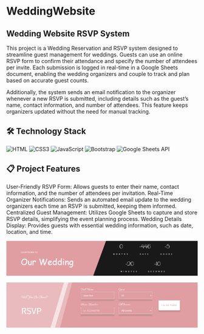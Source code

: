 # WeddingWebsite

## Wedding Website RSVP System
This project is a Wedding Reservation and RSVP system designed to streamline guest management for weddings. Guests can use an online RSVP form to confirm their attendance and specify the number of attendees per invite. Each submission is logged in real-time in a Google Sheets document, enabling the wedding organizers and couple to track and plan based on accurate guest counts.

Additionally, the system sends an email notification to the organizer whenever a new RSVP is submitted, including details such as the guest’s name, contact information, and number of attendees. This feature keeps organizers updated without the need for manual tracking.

## 🛠️ Technology Stack
![HTML](https://img.shields.io/badge/HTML5-E34F26?style=for-the-badge&logo=html5&logoColor=white)
![CSS3](https://img.shields.io/badge/CSS3-1572B6?style=for-the-badge&logo=css3&logoColor=white)
![JavaScript](https://img.shields.io/badge/JavaScript-F7DF1E?style=for-the-badge&logo=javascript&logoColor=black)
![Bootstrap](https://img.shields.io/badge/Bootstrap-563D7C?style=for-the-badge&logo=bootstrap&logoColor=white)
![Google Sheets API](https://img.shields.io/badge/Google%20Sheets%20API-34A853?style=for-the-badge&logo=googlesheets&logoColor=white)

## 📋 Project Features
User-Friendly RSVP Form: Allows guests to enter their name, contact information, and the number of attendees per invitation.
Real-Time Organizer Notifications: Sends an automated email update to the wedding organizers each time an RSVP is submitted, keeping them informed.
Centralized Guest Management: Utilizes Google Sheets to capture and store RSVP details, simplifying the event planning process.
Wedding Details Display: Provides guests with essential wedding information, such as date, location, and time.


![ScreenShot](https://github.com/GloryMabunda/WeddingWebsite/blob/master/images/Capture1.PNG?raw=true)

![ScreenShot](https://github.com/GloryMabunda/WeddingWebsite/blob/master/images/Capture2.PNG?raw=true)
